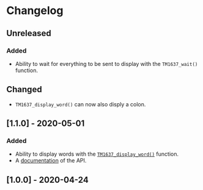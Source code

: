 # Changelog

## Unreleased
### Added
- Ability to wait for everything to be sent to display with the `TM1637_wait()`
  function. 
## Changed
- `TM1637_display_word()` can now also disply a colon.

## [1.1.0] - 2020-05-01
### Added
- Ability to display words with the
  [`TM1637_display_word()`](https://wahlencraft.github.io/TM1637-pico/html/PicoTM1637_8h.html#aa79d2b795727374b09dd278218381ecb)
  function.
- A [documentation](https://wahlencraft.github.io/TM1637-pico/html/PicoTM1637_8h.html)
  of the API.

## [1.0.0] - 2020-04-24
